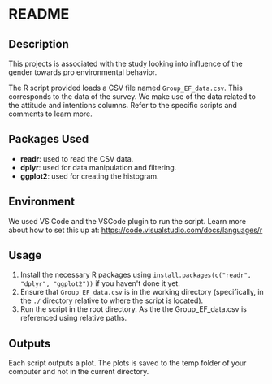 # README

## Description

This projects is associated with the study looking into influence of the gender towards pro environmental behavior.

The R script provided loads a CSV file named `Group_EF_data.csv`. This corresponds to the data of the survey. We make use of the data related to the attitude and intentions columns. Refer to the specific scripts and comments to learn more.

## Packages Used

- **readr**: used to read the CSV data.
- **dplyr**: used for data manipulation and filtering.
- **ggplot2**: used for creating the histogram.

## Environment

We used VS Code and the VSCode plugin to run the script. Learn more about how to set this up at: https://code.visualstudio.com/docs/languages/r

## Usage

1. Install the necessary R packages using `install.packages(c("readr", "dplyr", "ggplot2"))` if you haven't done it yet.
2. Ensure that `Group_EF_data.csv` is in the working directory (specifically, in the `./` directory relative to where the script is located).
3. Run the script in the root directory. As the the Group_EF_data.csv is referenced using relative paths.

## Outputs

Each script outputs a plot. The plots is saved to the temp folder of your computer and not in the current directory.
